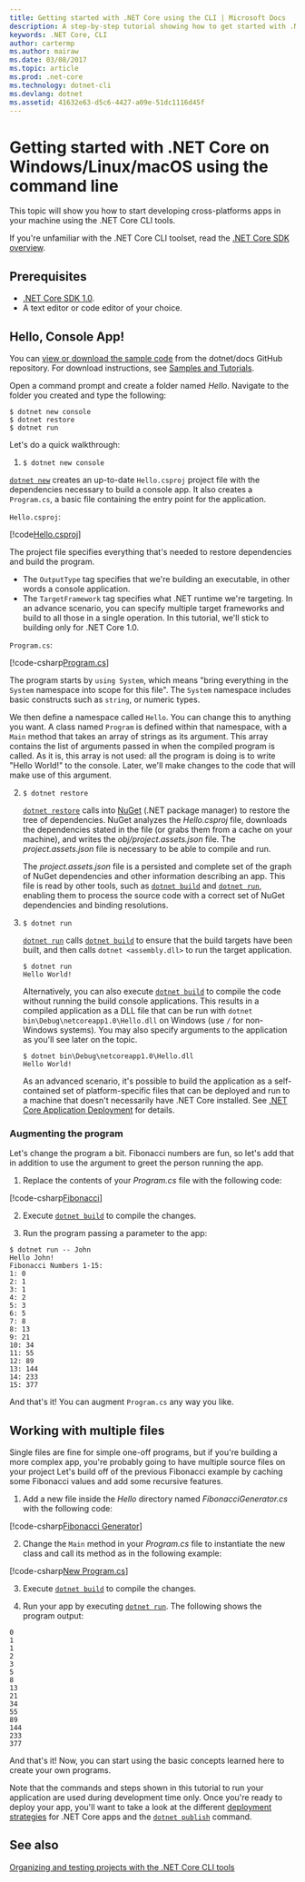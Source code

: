 ```yaml
---
title: Getting started with .NET Core using the CLI | Microsoft Docs
description: A step-by-step tutorial showing how to get started with .NET Core on Windows, Linux, or macOS using the .NET Core command-line interface (CLI).
keywords: .NET Core, CLI
author: cartermp
ms.author: mairaw
ms.date: 03/08/2017
ms.topic: article
ms.prod: .net-core
ms.technology: dotnet-cli
ms.devlang: dotnet
ms.assetid: 41632e63-d5c6-4427-a09e-51dc1116d45f
---
```


# Getting started with .NET Core on Windows/Linux/macOS using the command line

This topic will show you how to start developing cross-platforms apps in your machine using the .NET Core CLI tools.

If you're unfamiliar with the .NET Core CLI toolset, read the [.NET Core SDK overview](../tools/index.md).

## Prerequisites

- [.NET Core SDK 1.0](https://www.microsoft.com/net/download/core).
- A text editor or code editor of your choice.

## Hello, Console App!

You can [view or download the sample code](https://github.com/dotnet/docs/tree/master/samples/core/console-apps/HelloMsBuild) from the dotnet/docs GitHub repository. For download instructions, see [Samples and Tutorials](../../samples-and-tutorials/index.md#viewing-and-downloading-samples).

Open a command prompt and create a folder named *Hello*. Navigate to the folder you created and type the following:

```
$ dotnet new console
$ dotnet restore
$ dotnet run
```

Let's do a quick walkthrough:

1. `$ dotnet new console`

[`dotnet new`](../tools/dotnet-new.md) creates an up-to-date `Hello.csproj` project file with the dependencies necessary to build a console app.  It also creates a `Program.cs`, a basic file containing the entry point for the application.
   
`Hello.csproj`:

[!code[Hello.csproj](../../../samples/core/console-apps/HelloMsBuild/Hello.csproj)]   

   The project file specifies everything that's needed to restore dependencies and build the program.

   * The `OutputType` tag specifies that we're building an executable, in other words a console application.
   * The `TargetFramework` tag specifies what .NET runtime we're targeting. In an advance scenario, you can specify multiple target frameworks and build to all those in a single operation. In this tutorial, we'll stick to building only for .NET Core 1.0.

   `Program.cs`:

[!code-csharp[Program.cs](../../../samples/core/console-apps/HelloMsBuild/Program.cs)]   

   The program starts by `using System`, which means "bring everything in the `System` namespace into scope for this file". The `System` namespace includes basic constructs such as `string`, or numeric types.

   We then define a namespace called `Hello`. You can change this to anything you want. A class named `Program` is defined within that namespace, with a `Main` method that takes an array of strings as its argument. This array contains the list of arguments passed in when the compiled program is called. As it is, this array is not used: all the program is doing is to write "Hello World!" to the console. Later, we'll make changes to the code that will make use of this argument.

2. `$ dotnet restore`

   [`dotnet restore`](../tools/dotnet-restore.md) calls into [NuGet](https://www.nuget.org/) (.NET package manager) to restore the tree of dependencies. NuGet analyzes the *Hello.csproj* file, downloads the dependencies stated in the file (or grabs them from a cache on your machine), and writes the *obj/project.assets.json* file.  The *project.assets.json* file is necessary to be able to compile and run.
   
   The *project.assets.json* file is a persisted and complete set of the graph of NuGet dependencies and other information describing an app.  This file is read by other tools, such as [`dotnet build`](../tools/dotnet-build.md) and [`dotnet run`](../tools/dotnet-run.md), enabling them to process the source code with a correct set of NuGet dependencies and binding resolutions.
   
3. `$ dotnet run`

   [`dotnet run`](../tools/dotnet-run.md) calls [`dotnet build`](../tools/dotnet-build.md) to ensure that the build targets have been built, and then calls `dotnet <assembly.dll>` to run the target application.
   
    ```
    $ dotnet run
    Hello World!
    ```

    Alternatively, you can also execute [`dotnet build`](../tools/dotnet-build.md) to compile the code without running the build console applications. This results in a compiled application as a DLL file that can be run with `dotnet bin\Debug\netcoreapp1.0\Hello.dll` on Windows (use `/` for non-Windows systems). You may also specify arguments to the application as you'll see later on the topic.

    ```
    $ dotnet bin\Debug\netcoreapp1.0\Hello.dll
    Hello World!
    ```

    As an advanced scenario, it's possible to build the application as a self-contained set of platform-specific files that can be deployed and run to a machine that doesn't necessarily have .NET Core installed. See [.NET Core Application Deployment](../deploying/index.md) for details.

### Augmenting the program

Let's change the program a bit. Fibonacci numbers are fun, so let's add that in addition to use the argument to greet the person running the app.

1. Replace the contents of your *Program.cs*  file with the following code:

[!code-csharp[Fibonacci](../../../samples/core/console-apps/fibonacci-msbuild/Program.cs)]   

2. Execute [`dotnet build`](../tools/dotnet-build.md) to compile the changes.

3. Run the program passing a parameter to the app:

```
$ dotnet run -- John
Hello John!
Fibonacci Numbers 1-15:
1: 0
2: 1
3: 1
4: 2
5: 3
6: 5
7: 8
8: 13
9: 21
10: 34
11: 55
12: 89
13: 144
14: 233
15: 377
```

And that's it!  You can augment `Program.cs` any way you like.

## Working with multiple files

Single files are fine for simple one-off programs, but if you're building a more complex app, you're probably going to have multiple source files on your project
Let's build off of the previous Fibonacci example by caching some Fibonacci values and add some recursive features. 

1. Add a new file inside the *Hello* directory named *FibonacciGenerator.cs* with the following code:

[!code-csharp[Fibonacci Generator](../../../samples/core/console-apps/FibonacciBetterMsBuild/FibonacciGenerator.cs)]   

2. Change the `Main` method in your *Program.cs* file to instantiate the new class and call its method as in the following example:

[!code-csharp[New Program.cs](../../../samples/core/console-apps/FibonacciBetterMsBuild/Program.cs)]

3. Execute [`dotnet build`](../tools/dotnet-build.md) to compile the changes.

4. Run your app by executing [`dotnet run`](../tools/dotnet-run.md). The following shows the program output:

```
0
1
1
2
3
5
8
13
21
34
55
89
144
233
377
```

And that's it! Now, you can start using the basic concepts learned here to create your own programs.

Note that the commands and steps shown in this tutorial to run your application are used during development time only. Once you're ready to deploy your app, you'll want to take a look at the different [deployment strategies](../deploying/index.md) for .NET Core apps and the [`dotnet publish`](../tools/dotnet-publish.md) command.

## See also

[Organizing and testing projects with the .NET Core CLI tools](testing-with-cli.md)
